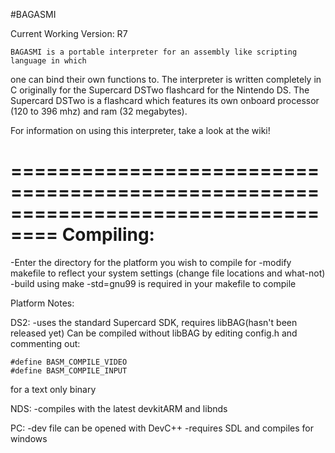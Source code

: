 #BAGASMI

Current Working Version: R7


    BAGASMI is a portable interpreter for an assembly like scripting language in which
one can bind their own functions to. The interpreter is written completely in C originally
for the Supercard DSTwo flashcard for the Nintendo DS. The Supercard DSTwo is a flashcard
which features its own onboard processor (120 to 396 mhz) and ram (32 megabytes).

For information on using this interpreter, take a look at the wiki!


==================================================================================
Compiling:
==================================================================================
-Enter the directory for the platform you wish to compile for
-modify makefile to reflect your system settings (change file locations and what-not)
-build using make
-std=gnu99 is required in your makefile to compile

Platform Notes:

DS2:
	-uses the standard Supercard SDK, requires libBAG(hasn't been released yet)
Can be compiled without libBAG by editing config.h and commenting out:

	#define BASM_COMPILE_VIDEO
	#define BASM_COMPILE_INPUT

for a text only binary

NDS:
	-compiles with the latest devkitARM and libnds

PC:
	-dev file can be opened with DevC++
	-requires SDL and compiles for windows
